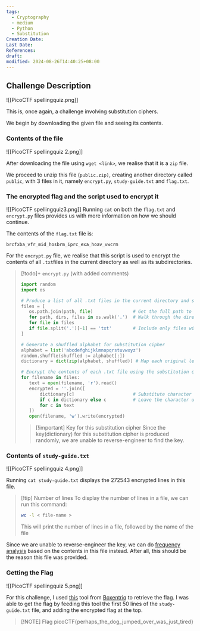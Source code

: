 ```yaml
---
tags:
  - Cryptography
  - medium
  - Python
  - Substitution
Creation Date: 
Last Date: 
References: 
draft: 
modified: 2024-08-26T14:40:25+08:00
---
```

## Challenge Description
![[PicoCTF spellingquiz.png]]

This is, once again, a challenge involving substitution ciphers. 

We begin by downloading the given file and seeing its contents.

### Contents of the file
![[PicoCTF spellingquiz 2.png]]

After downloading the file using `wget <link>`, we realise that it is a `zip` file. 

We proceed to unzip this file (`public.zip)`, creating another directory called `public`, with 3 files in it, namely `encrypt.py`, `study-guide.txt` and `flag.txt`.

### The encrypted flag and the script used to encrypt it
![[PicoCTF spellingquiz3.png]]
Running `cat` on both the `flag.txt` and `encrypt.py` files provides us with more information on how we should continue. 

The contents of the `flag.txt` file is:
```
brcfxba_vfr_mid_hosbrm_iprc_exa_hoav_vwcrm
```

For the `encrypt.py` file, we realise that this script is used to encrypt the contents of all `.txt`files in the current directory as well as its subdirectories. 

>[!todo]+ `encrypt.py` (with added comments)
>```python
>import random
>import os
>
># Produce a list of all .txt files in the current directory and subdirectories
>files = [
>    os.path.join(path, file)               # Get the full path to each file
>    for path, dirs, files in os.walk('.')  # Walk through the directory tree, starting from the current directory
>    for file in files
>    if file.split('.')[-1] == 'txt'        # Include only files with a .txt extension
>]
>
># Generate a shuffled alphabet for substitution cipher
>alphabet = list('abcdefghijklmnopqrstuvwxyz')
>random.shuffle(shuffled := alphabet[:])
>dictionary = dict(zip(alphabet, shuffled)) # Map each original letter to its shuffled counterpart using a dictionary
>
># Encrypt the contents of each .txt file using the substitution cipher
>for filename in files:
>    text = open(filename, 'r').read()
>    encrypted = ''.join([
>        dictionary[c]                      # Substitute character 'c' if it's in the dictionary
>        if c in dictionary else c          # Leave the character unchanged if it's not in the dictionary
>        for c in text
>    ])
>    open(filename, 'w').write(encrypted)
>```
>>[!important] Key for this substitution cipher
>>Since the key(dictionary) for this substitution cipher is produced randomly, we are unable to reverse-engineer to find the key.

### Contents of `study-guide.txt`
![[PicoCTF spellingquiz 4.png]]

Running `cat study-guide.txt` displays the 272543 encrypted lines in this file.

>[!tip] Number of lines
>To display the number of lines in a file, we can run this command:
>```bash
>wc -l < file-name >
>```
>This will print the number of lines in a file, followed by the name of the file

Since we are unable to reverse-engineer the key, we can do [frequency analysis](https://www.101computing.net/frequency-analysis/) based on the contents in this file instead. After all, this should be the reason this file was provided.

### Getting the Flag
![[PicoCTF spellingquiz 5.png]]

For this challenge, I used [this](https://www.boxentriq.com/code-breaking/cryptogram) tool from [Boxentriq](https://www.boxentriq.com/) to retrieve the flag. I was able to get the flag by feeding this tool the first 50 lines of the `study-guide.txt` file, and adding the encrypted flag at the top. 

>[!NOTE] Flag
>picoCTF{perhaps_the_dog_jumped_over_was_just_tired}